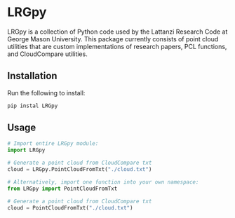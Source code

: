 # LRGpy

LRGpy is a collection of Python code used by the Lattanzi Research Code at George Mason University. This package currently consists of point cloud utilities that are custom implementations of research papers, PCL functions, and CloudCompare utilities.

## Installation

Run the following to install:

```python
pip instal LRGpy
```

## Usage

```python
# Import entire LRGpy module:
import LRGpy

# Generate a point cloud from CloudCompare txt
cloud = LRGpy.PointCloudFromTxt("./cloud.txt")
```

```python
# Alternatively, import one function into your own namespace:
from LRGpy import PointCloudFromTxt

# Generate a point cloud from CloudCompare txt
cloud = PointCloudFromTxt("./cloud.txt")
```

